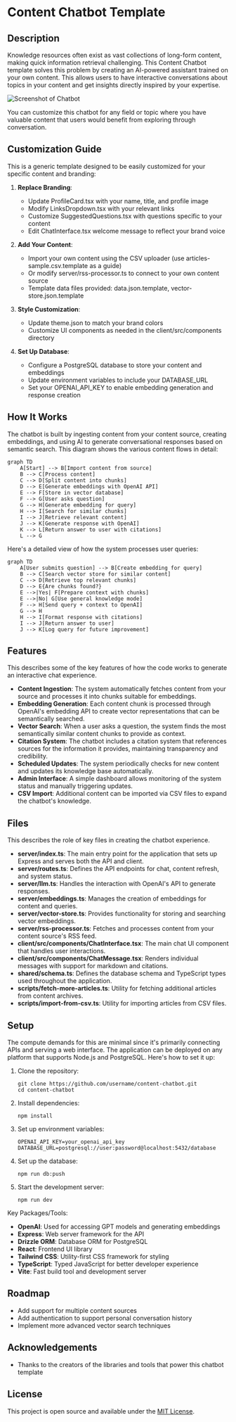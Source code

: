 # Content Chatbot Template

## Description
Knowledge resources often exist as vast collections of long-form content, making quick information retrieval challenging. This Content Chatbot template solves this problem by creating an AI-powered assistant trained on your own content. This allows users to have interactive conversations about topics in your content and get insights directly inspired by your expertise.

![Screenshot of Chatbot](https://github.com/user-attachments/assets/943169b8-913f-4aa9-86f7-96e12eb9be96)

You can customize this chatbot for any field or topic where you have valuable content that users would benefit from exploring through conversation.

## Customization Guide
This is a generic template designed to be easily customized for your specific content and branding:

1. **Replace Branding**: 
   - Update ProfileCard.tsx with your name, title, and profile image
   - Modify LinksDropdown.tsx with your relevant links
   - Customize SuggestedQuestions.tsx with questions specific to your content
   - Edit ChatInterface.tsx welcome message to reflect your brand voice

2. **Add Your Content**: 
   - Import your own content using the CSV uploader (use articles-sample.csv.template as a guide)
   - Or modify server/rss-processor.ts to connect to your own content source
   - Template data files provided: data.json.template, vector-store.json.template

3. **Style Customization**: 
   - Update theme.json to match your brand colors
   - Customize UI components as needed in the client/src/components directory

4. **Set Up Database**: 
   - Configure a PostgreSQL database to store your content and embeddings
   - Update environment variables to include your DATABASE_URL
   - Set your OPENAI_API_KEY to enable embedding generation and response creation

## How It Works
The chatbot is built by ingesting content from your content source, creating embeddings, and using AI to generate conversational responses based on semantic search. This diagram shows the various content flows in detail:

```mermaid
graph TD
    A[Start] --> B[Import content from source]
    B --> C[Process content]
    C --> D[Split content into chunks]
    D --> E[Generate embeddings with OpenAI API]
    E --> F[Store in vector database]
    F --> G[User asks question]
    G --> H[Generate embedding for query]
    H --> I[Search for similar chunks]
    I --> J[Retrieve relevant content]
    J --> K[Generate response with OpenAI]
    K --> L[Return answer to user with citations]
    L --> G
```

Here's a detailed view of how the system processes user queries:

```mermaid
graph TD
    A[User submits question] --> B[Create embedding for query]
    B --> C[Search vector store for similar content]
    C --> D[Retrieve top relevant chunks]
    D --> E{Are chunks found?}
    E -->|Yes| F[Prepare context with chunks]
    E -->|No| G[Use general knowledge mode]
    F --> H[Send query + context to OpenAI]
    G --> H
    H --> I[Format response with citations]
    I --> J[Return answer to user]
    J --> K[Log query for future improvement]
```

## Features
This describes some of the key features of how the code works to generate an interactive chat experience.

- **Content Ingestion**: The system automatically fetches content from your source and processes it into chunks suitable for embeddings.
- **Embedding Generation**: Each content chunk is processed through OpenAI's embedding API to create vector representations that can be semantically searched.
- **Vector Search**: When a user asks a question, the system finds the most semantically similar content chunks to provide as context.
- **Citation System**: The chatbot includes a citation system that references sources for the information it provides, maintaining transparency and credibility.
- **Scheduled Updates**: The system periodically checks for new content and updates its knowledge base automatically.
- **Admin Interface**: A simple dashboard allows monitoring of the system status and manually triggering updates.
- **CSV Import**: Additional content can be imported via CSV files to expand the chatbot's knowledge.

## Files
This describes the role of key files in creating the chatbot experience.
- **server/index.ts**: The main entry point for the application that sets up Express and serves both the API and client.
- **server/routes.ts**: Defines the API endpoints for chat, content refresh, and system status.
- **server/llm.ts**: Handles the interaction with OpenAI's API to generate responses.
- **server/embeddings.ts**: Manages the creation of embeddings for content and queries.
- **server/vector-store.ts**: Provides functionality for storing and searching vector embeddings.
- **server/rss-processor.ts**: Fetches and processes content from your content source's RSS feed.
- **client/src/components/ChatInterface.tsx**: The main chat UI component that handles user interactions.
- **client/src/components/ChatMessage.tsx**: Renders individual messages with support for markdown and citations.
- **shared/schema.ts**: Defines the database schema and TypeScript types used throughout the application.
- **scripts/fetch-more-articles.ts**: Utility for fetching additional articles from content archives.
- **scripts/import-from-csv.ts**: Utility for importing articles from CSV files.

## Setup
The compute demands for this are minimal since it's primarily connecting APIs and serving a web interface. The application can be deployed on any platform that supports Node.js and PostgreSQL. Here's how to set it up:

1. Clone the repository:
   ```
   git clone https://github.com/username/content-chatbot.git
   cd content-chatbot
   ```

2. Install dependencies:
   ```
   npm install
   ```

3. Set up environment variables:
   ```
   OPENAI_API_KEY=your_openai_api_key
   DATABASE_URL=postgresql://user:password@localhost:5432/database
   ```

4. Set up the database:
   ```
   npm run db:push
   ```

5. Start the development server:
   ```
   npm run dev
   ```

Key Packages/Tools:
- **OpenAI**: Used for accessing GPT models and generating embeddings
- **Express**: Web server framework for the API
- **Drizzle ORM**: Database ORM for PostgreSQL
- **React**: Frontend UI library
- **Tailwind CSS**: Utility-first CSS framework for styling
- **TypeScript**: Typed JavaScript for better developer experience
- **Vite**: Fast build tool and development server

## Roadmap
- Add support for multiple content sources
- Add authentication to support personal conversation history
- Implement more advanced vector search techniques

## Acknowledgements
- Thanks to the creators of the libraries and tools that power this chatbot template

## License

This project is open source and available under the [MIT License](LICENSE).
